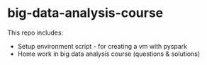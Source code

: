 # big-data-analysis-course
This repo includes:
- Setup environment script - for creating a vm with pyspark
- Home work in big data analysis course (questions & solutions)
